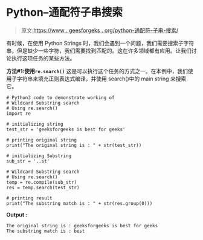 # Python–通配符子串搜索

> 原文:[https://www . geesforgeks . org/python-通配符-子串-搜索/](https://www.geeksforgeeks.org/python-wildcard-substring-search/)

有时候，在使用 Python Strings 时，我们会遇到一个问题，我们需要搜索子字符串，但是缺少一些字符，我们需要找到匹配的。这在许多领域都有应用。让我们讨论执行这项任务的某些方法。

**方法#1:使用`re.search()`**
这是可以执行这个任务的方式之一。在本例中，我们使用子字符串来填充正则表达式编译，并使用 search()中的 main string 来搜索它。

```
# Python3 code to demonstrate working of 
# Wildcard Substring search
# Using re.search()
import re

# initializing string
test_str = 'geeksforgeeks is best for geeks'

# printing original string
print("The original string is : " + str(test_str))

# initializing Substring
sub_str = '..st'

# Wildcard Substring search
# Using re.search()
temp = re.compile(sub_str) 
res = temp.search(test_str)

# printing result 
print("The substring match is : " + str(res.group(0))) 
```

**Output :**

```
The original string is : geeksforgeeks is best for geeks                                                                
The substring match is : best     

```
